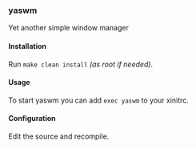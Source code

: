 ### yaswm
Yet another simple window manager

#### Installation
Run `make clean install` *(as root if needed)*.

#### Usage
To start yaswm you can add `exec yaswm` to your xinitrc.

#### Configuration
Edit the source and recompile.
